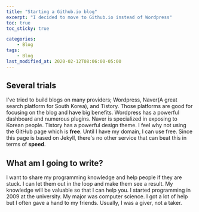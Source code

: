 ```yaml
---
title: "Starting a Github.io blog"
excerpt: "I decided to move to Github.io instead of Wordpress"
toc: true
toc_sticky: true 

categories:
    - Blog
tags:
    - Blog
last_modified_at: 2020-02-12T08:06:00-05:00
---
```


## Several trials
I've tried to build blogs on many providers; Wordpress, Naver(A great search platform for South Korea), and Tistory. Those platforms are good for focusing on the blog and have big benefits. Wordpress has a powerful dashboard and numerous plugins. Naver is specialized in exposing to Korean people. Tistory has a powerful design theme. I feel why not using the GitHub page which is **free**. Until I have my domain, I can use free. Since this page is based on Jekyll, there's no other service that can beat this in terms of **speed**. 

## What am I going to write? 
I want to share my programming knowledge and help people if they are stuck. I can let them out in the loop and make them see a result. My knowledge will be valuable so that I can help you. I started programming in 2009 at the university. My major was computer science. I got a lot of help but I often gave a hand to my friends. Usually, I was a giver, not a taker. 